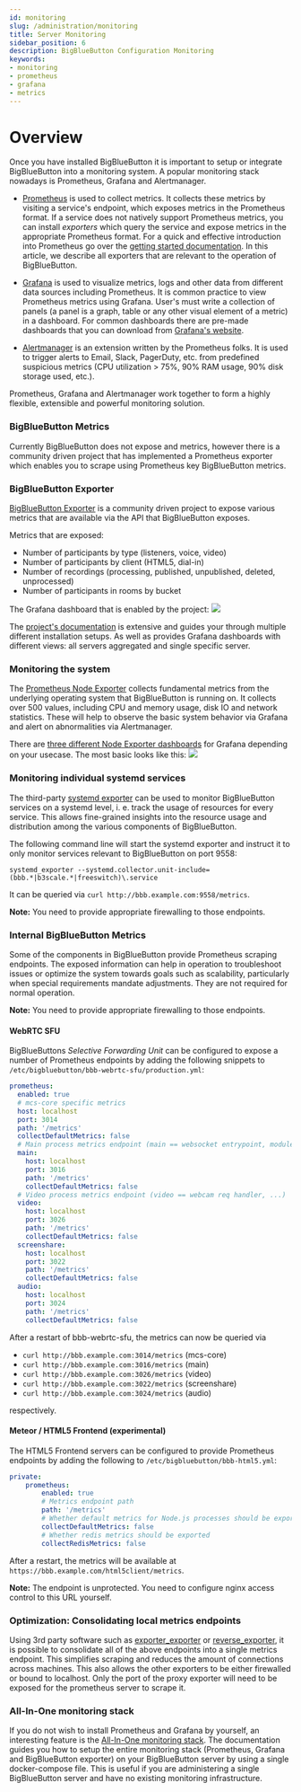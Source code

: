 ```yaml
---
id: monitoring
slug: /administration/monitoring
title: Server Monitoring
sidebar_position: 6
description: BigBlueButton Configuration Monitoring
keywords:
- monitoring
- prometheus
- grafana
- metrics
---
```


# Overview
Once you have installed BigBlueButton it is important to setup or integrate BigBlueButton into a monitoring system.
A popular monitoring stack nowadays is Prometheus, Grafana and Alertmanager.

* [Prometheus](https://prometheus.io/) is used to collect metrics.
It collects these metrics by visiting a service's endpoint, which exposes metrics in the Prometheus format.
If a service does not natively support Prometheus metrics, you can install _exporters_ which query the service
and expose metrics in the appropriate Prometheus format.
For a quick and effective introduction into Prometheus go over the
 [getting started documentation](https://prometheus.io/docs/prometheus/latest/getting_started/). In this article, we describe all exporters that are relevant to the operation of BigBlueButton.

* [Grafana](https://grafana.com/grafana/) is used to visualize metrics, logs and other data from different data sources
including Prometheus.
It is common practice to view Prometheus metrics using Grafana.
User's must write a collection of panels (a panel is a graph, table or any other visual element of a metric) in a
dashboard.
For common dashboards there are pre-made dashboards that you can download from
[Grafana's website](https://grafana.com/grafana/dashboards?orderBy=name&direction=asc).

* [Alertmanager](https://prometheus.io/docs/alerting/alertmanager/) is an extension written by the Prometheus folks.
It is used to trigger alerts to Email, Slack, PagerDuty, etc. from predefined suspicious metrics (CPU utilization > 75%,
90% RAM usage, 90% disk storage used, etc.).

Prometheus, Grafana and Alertmanager work together to form a highly flexible, extensible and powerful monitoring solution.

### BigBlueButton Metrics
Currently BigBlueButton does not expose and metrics, however there is a community driven project that has implemented
a Prometheus exporter which enables you to scrape using Prometheus key BigBlueButton metrics.

### BigBlueButton Exporter
[BigBlueButton Exporter](https://github.com/greenstatic/bigbluebutton-exporter) is a community driven project to expose
various metrics that are available via the API that BigBlueButton exposes.

Metrics that are exposed:
* Number of participants by type (listeners, voice, video)
* Number of participants by client (HTML5, dial-in)
* Number of recordings (processing, published, unpublished, deleted, unprocessed)
* Number of participants in rooms by bucket

The Grafana dashboard that is enabled by the project:
![](https://bigbluebutton-exporter.greenstatic.dev/assets/img_grafana_dashboard_server_instance.png)

The [project's documentation](https://bigbluebutton-exporter.greenstatic.dev/) is extensive and guides your through
multiple different installation setups.
As well as provides Grafana dashboards with different views: all servers aggregated and single specific server.

### Monitoring the system

The [Prometheus Node Exporter](https://prometheus.io/download/#node_exporter) collects fundamental metrics from the underlying operating system that BigBlueButton is running on. It collects over 500 values, including CPU and memory usage, disk IO and network statistics. These will help to observe the basic system behavior
via Grafana and alert on abnormalities via Alertmanager.

There are [three different Node Exporter dashboards](https://grafana.com/oss/prometheus/exporters/node-exporter/?tab=dashboards) for Grafana depending on your usecase. The most basic looks like this:
![](https://grafana.com/api/dashboards/13978/images/9972/image)

### Monitoring individual systemd services

The third-party [systemd
exporter](https://github.com/prometheus-community/systemd_exporter) can be used
to monitor BigBlueButton services on a systemd level, i. e. track the usage of
resources for every service. This allows fine-grained insights into the
resource usage and distribution among the various components of BigBlueButton.

The following command line will start the systemd exporter and instruct it to
only monitor services relevant to BigBlueButton on port 9558:

```shell
systemd_exporter --systemd.collector.unit-include=(bbb.*|b3scale.*|freeswitch)\.service
```
It can be queried via `curl http://bbb.example.com:9558/metrics`.

**Note:** You need to provide appropriate firewalling to those endpoints.


### Internal BigBlueButton Metrics

Some of the components in BigBlueButton provide Prometheus scraping endpoints.
The exposed information can help in operation to troubleshoot issues or optimize the system towards goals such as scalability, particularly when
special requirements mandate adjustments. They are not required for normal operation.

**Note:** You need to provide appropriate firewalling to those endpoints.

#### WebRTC SFU
BigBlueButtons *Selective Forwarding Unit* can be configured to expose a number of Prometheus endpoints by adding the following snippets to
`/etc/bigbluebutton/bbb-webrtc-sfu/production.yml`:

```yaml
prometheus:
  enabled: true
  # mcs-core specific metrics
  host: localhost
  port: 3014
  path: '/metrics'
  collectDefaultMetrics: false
  # Main process metrics endpoint (main == websocket entrypoint, module manager)
  main:
    host: localhost
    port: 3016
    path: '/metrics'
    collectDefaultMetrics: false
  # Video process metrics endpoint (video == webcam req handler, ...)
  video:
    host: localhost
    port: 3026
    path: '/metrics'
    collectDefaultMetrics: false
  screenshare:
    host: localhost
    port: 3022
    path: '/metrics'
    collectDefaultMetrics: false
  audio:
    host: localhost
    port: 3024
    path: '/metrics'
    collectDefaultMetrics: false
```
After a restart of bbb-webrtc-sfu, the metrics can now be queried via

  * `curl http://bbb.example.com:3014/metrics` (mcs-core)
  * `curl http://bbb.example.com:3016/metrics` (main)
  * `curl http://bbb.example.com:3026/metrics` (video)
  * `curl http://bbb.example.com:3022/metrics` (screenshare)
  * `curl http://bbb.example.com:3024/metrics` (audio)

respectively.

#### Meteor / HTML5 Frontend (experimental)
The HTML5 Frontend servers can be configured to provide Prometheus endpoints by adding
the following to `/etc/bigbluebutton/bbb-html5.yml`:

```yaml
private:
    prometheus:
        enabled: true
        # Metrics endpoint path
        path: '/metrics'
        # Whether default metrics for Node.js processes should be exported
        collectDefaultMetrics: false
        # Whether redis metrics should be exported
        collectRedisMetrics: false
```

After a restart, the metrics will be available at `https://bbb.example.com/html5client/metrics`.

**Note:** The endpoint is unprotected. You need to configure nginx access
          control to this URL yourself.

### Optimization: Consolidating local metrics endpoints

Using 3rd party software such as
[exporter_exporter](https://github.com/QubitProducts/exporter_exporter) or
[reverse_exporter](https://github.com/wrouesnel/reverse_exporter), it is
possible to consolidate all of the above endpoints into a single metrics
endpoint. This simplifies scraping and reduces the amount of connections
across machines. This also allows the other exporters to be either
firewalled or bound to localhost. Only the port of the proxy exporter will
need to be exposed for the prometheus server to scrape it.

### All-In-One monitoring stack

If you do not wish to install Prometheus and Grafana by yourself, an interesting feature is the
[All-In-One monitoring stack](https://bigbluebutton-exporter.greenstatic.dev/installation/all_in_one_monitoring_stack/).
The documentation guides you how to setup the entire monitoring stack (Prometheus, Grafana and BigBlueButton exporter)
on your BigBlueButton server by using a single docker-compose file.
This is useful if you are administering a single BigBlueButton server and have no existing monitoring infrastructure.
